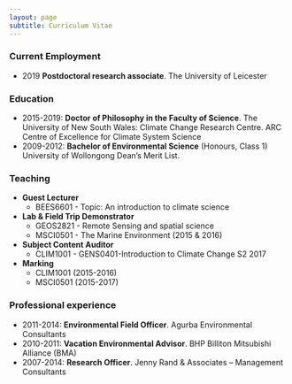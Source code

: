 ```yaml
---
layout: page
subtitle: Curriculum Vitae
---
```

### Current Employment
- 2019 **Postdoctoral research associate**. The University of Leicester

### Education 
- 2015-2019: **Doctor of Philosophy in the Faculty of Science**. The University of New South Wales: Climate Change Research Centre. ARC Centre of Excellence for Climate System Science  
- 2009-2012: **Bachelor of Environmental Science** (Honours, Class 1) University of Wollongong Dean’s Merit List. 

### Teaching
- **Guest Lecturer**
    - BEES6601 - Topic: An introduction to climate science
- **Lab & Field Trip Demonstrator**
    - GEOS2821 - Remote Sensing and spatial science
    - MSCI0501 - The Marine Environment (2015 & 2016)
- **Subject Content Auditor**
    - CLIM1001 - GENS0401-Introduction to Climate Change S2 2017
- **Marking**
    - CLIM1001 (2015-2016)
    - MSCI0501 (2015-2017)

### Professional experience   
- 2011-2014: **Environmental Field Officer**. Agurba Environmental Consultants
- 2010-2011: **Vacation Environmental Advisor**. BHP Billiton Mitsubishi Alliance (BMA)
- 2007-2014: **Research Officer**. Jenny Rand & Associates – Management Consultants
